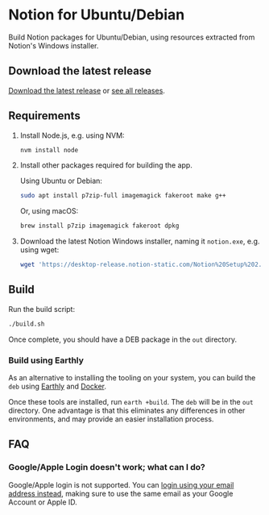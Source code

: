 # Notion for Ubuntu/Debian

Build Notion packages for Ubuntu/Debian, using resources extracted from Notion's Windows installer.

## Download the latest release

[Download the latest release](https://github.com/davidbailey00/notion-deb-builder/releases/download/v2.0.11/notion-desktop_2.0.11_amd64.deb) or [see all releases](https://github.com/davidbailey00/notion-deb-builder/releases).

## Requirements

1. Install Node.js, e.g. using NVM:

   ```sh
   nvm install node
   ```

2. Install other packages required for building the app.

   Using Ubuntu or Debian:

   ```sh
   sudo apt install p7zip-full imagemagick fakeroot make g++
   ```

   Or, using macOS:

   ```sh
   brew install p7zip imagemagick fakeroot dpkg
   ```

3. Download the latest Notion Windows installer, naming it `notion.exe`, e.g. using wget:

   ```sh
   wget 'https://desktop-release.notion-static.com/Notion%20Setup%202.0.11.exe' -O notion.exe
   ```

## Build

Run the build script:

```sh
./build.sh
```

Once complete, you should have a DEB package in the `out` directory.

### Build using Earthly

As an alternative to installing the tooling on your system, you can build the `deb` using [Earthly](https://docs.earthly.dev/installation) and [Docker](https://docs.docker.com/get-docker/).

Once these tools are installed, run `earth +build`. The `deb` will be in the `out` directory. One advantage is that this eliminates any differences in other environments, and may provide an easier installation process.

## FAQ

### Google/Apple Login doesn't work; what can I do?

Google/Apple login is not supported. You can [login using your email address instead](https://github.com/davidbailey00/notion-deb-builder/issues/13#issuecomment-719966960), making sure to use the same email as your Google Account or Apple ID.
